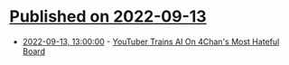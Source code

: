 # [Published on 2022-09-13](index.md)

* [2022-09-13, 13:00:00](https://tech.slashdot.org/story/22/09/13/038244/youtuber-trains-ai-on-4chans-most-hateful-board?utm_source=rss1.0mainlinkanon&utm_medium=feed) - [YouTuber Trains AI On 4Chan's Most Hateful Board](https://tech.slashdot.org/story/22/09/13/038244/youtuber-trains-ai-on-4chans-most-hateful-board?utm_source=rss1.0mainlinkanon&utm_medium=feed)
